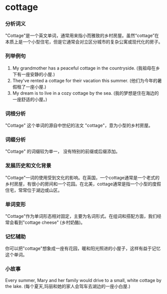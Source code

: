 # cottage

### 分析词义

  

"Cottage"是一个英文单词，通常用来指小而雅致的乡村房屋。虽然“cottage”在本质上是一个小型住宅，但是它通常会对立区分城市的复杂公寓或现代化的房子。

  

### 列举例句

  

1.  My grandmother has a peaceful cottage in the countryside. (我祖母在乡下有一座安静的小屋.)
2.  They've rented a cottage for their vacation this summer. (他们为今年的暑假租了一座小屋.)
3.  My dream is to live in a cozy cottage by the sea. (我的梦想是住在海边的一座舒适的小屋。)

  

### 词根分析

  

"Cottage" 这个单词的源自中世纪的法文 "cottage"，意为小型的乡村房屋。

  

### 词缀分析

  

"Cottage" 的词缀较为单一， 没有特别的前缀或后缀添加。

  

### 发展历史和文化背景

  

"Cottage"一词的使用受到文化的影响。在英国，一个cottage通常是一个老式的乡村房屋，有很小的房间和一个花园。在北美，cottage通常是指一个小型的度假住宅，常常位于湖边或山区。

  

### 单词变形

  

"Cottage"作为单词形态相对固定，主要为名词形式。在组词和搭配方面，我们经常会看到"cottage cheese" (乡村奶酪)。

  

### 记忆辅助

  

你可以把"cottage"想象成一座有花园，暖和阳光照进的小屋子，这样有益于记忆这个单词。

  

### 小故事

  

Every summer, Mary and her family would drive to a small, white cottage by the lake. (每个夏天,玛丽和她的家人会驾车去湖边的一座小白屋.)
